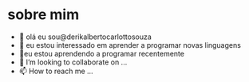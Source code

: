 # sobre mim
- 👋 olá eu sou@derikalbertocarlottosouza
- 👀 eu estou interessado em aprender a programar novas linguagens
- 🌱eu estou aprendendo a programar recentemente 
- 💞️ I’m looking to collaborate on ...
- 📫 How to reach me ...

<!---
derikalbertocarlottosouza/derikalbertocarlottosouza is a ✨ special ✨ repository because its `README.md` (this file) appears on your GitHub profile.
You can click the Preview link to take a look at your changes.
--->
